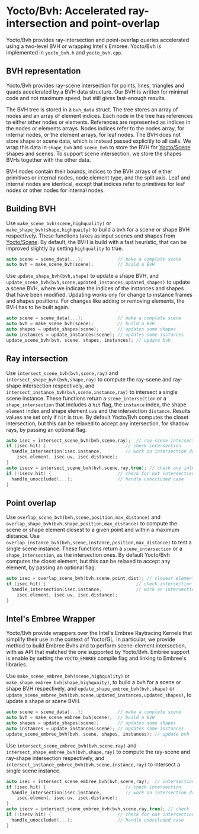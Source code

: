 # Yocto/Bvh: Accelerated ray-intersection and point-overlap

Yocto/Bvh provides ray-intersection and point-overlap queries accelerated
using a two-level BVH or wrapping Intel's Embree.
Yocto/Bvh is implemented in `yocto_bvh.h` and `yocto_bvh.cpp`.

## BVH representation

Yocto/Bvh provides ray-scene intersection for points, lines, triangles and
quads accelerated by a BVH data structure. Our BVH is written for
minimal code and not maximum speed, but still gives fast-enough results.

The BVH tree is stored in a `bvh_data` struct. The tree stores an array of
nodes and an array of element indices. Each node in the tree has references
to either other nodes or elements. References are represented as indices
in the nodes or elements arrays. Nodes indices refer to the nodes array,
for internal nodes, or the element arrays, for leaf nodes.
The BVH does not store shape or scene data, which is instead passed explicitly
to all calls.
We wrap this data in `shape_bvh` and `scene_bvh` to store the BVH for
[Yocto/Scene](yocto_scene.md) shapes and scenes. To support scene intersection,
we store the shapes BVHs together with the other data.

BVH nodes contain their bounds, indices to the BVH arrays of either
primitives or internal nodes, node element type,
and the split axis. Leaf and internal nodes are identical, except that
indices refer to primitives for leaf nodes or other nodes for internal nodes.

## Building BVH

Use `make_scene_bvh(scene,highquality)` or `make_shape_bvh(shape,highquaity)`
to build a bvh for a scene or shape BVH respectively. These functions takes as
input scenes and shapes from [Yocto/Scene](yocto_scene.md). By default, the BVH
is build with a fast heuristic, that can be improved slightly by setting
`highquality` to true.

```cpp
auto scene = scene_data{...};             // make a complete scene
auto bvh = make_scene_bvh(scene);         // build a BVH
```

Use `update_shape_bvh(bvh,shape)` to update a shape BVH, and
`update_scene_bvh(bvh,scene,updated_instances,updated_shapes)` to update a scene BVH,
where we indicate the indices of the instances and shapes that have been modified.
Updating works ony for change to instance frames and shapes positions.
For changes like adding or removing elements, the BVH has to be built again.

```cpp
auto scene = scene_data{...};             // make a complete scene
auto bvh = make_scene_bvh(scene);         // build a BVH
auto shapes = update_shapes(scene);       // updates some shapes
auto instances = update_instances(scene); // updates some instances
update_scene_bvh(bvh, scene, shapes, instances); // update bvh
```

## Ray intersection

Use `intersect_scene_bvh(bvh,scene,ray)` and `intersect_shape_bvh(bvh,shape,ray)`
to compute the ray-scene and ray-shape intersection respectively, and
`intersect_instance_bvh(bvh,scene,instance,ray)` to intersect a single scene instance.
These functions return a `scene_intersection` or a `shape_intersection` that
includes a `hit` flag, the `instance` index, the shape `element` index and
shape element `uv`s and the intersection `distance`.
Results values are set only if `hit` is true.
By default Yocto/Bvh computes the closet intersection, but this can be
relaxed to accept any intersection, for shadow rays, by passing an optional flag.

```cpp
auto isec = intersect_scene_bvh(bvh,scene,ray);  // ray-scene intersection
if (isec.hit) {                              // check intersection
  handle_intersection(isec.instance,         // work on intersection data
    isec.element, isec.uv, isec.distance);
}
auto isecv = intersect_scene_bvh(bvh,scene,ray,true); // check any intersection
if (!isecv.hit) {                         // check for not intersection
  handle_unoccluded(...);                 // handle unoccluded case
}
```

## Point overlap

Use `overlap_scene_bvh(bvh,scene,position,max_distance)` and
`overlap_shape_bvh(bvh,shape,position,max_distance)` to compute the scene or
shape element closest to a given point and within a maximum distance.
Use `overlap_instance_bvh(bvh,scene,instance,position,max_distance)` to test
a single scene instance. These functions return a `scene_intersection` or a
`shape_intersection`, as the intersection ones.
By default Yocto/Bvh computes the closet element, but this can be
relaxed to accept any element, by passing an optional flag.

```cpp
auto isec = overlap_scene_bvh(bvh,scene,point,dist); // closest element
if (isec.hit) {                                  // check intersection
  handle_intersection(isec.instance,             // work on intersection data
    isec.element, isec.uv, isec.distance);
}
```

## Intel's Embree Wrapper

Yocto/Bvh provide wrappers over the Intel's Embree Raytracing Kernels that
simplify their use in the context of Yocto/GL. In particular, we provide
method to build Embree Bvhs and to perform scene-element intersection, with
as API that matched the one supported by Yocto/Bvh. Embree support is enable
by setting the `YOCTO_EMBREE` compile flag and linking to Embree's libraries.

Use `make_scene_embree_bvh(scene,highquality)` or
`make_shape_embree_bvh(shape,highquaity)`,
to build a bvh for a scene or shape BVH respectively, and
`update_shape_embree_bvh(bvh,shape)` or
`update_scene_embree_bvh(bvh,scene,updated_instances,updated_shapes)`,
to update a shape or scene BVH.

```cpp
auto scene = scene_data{...};             // make a complete scene
auto bvh = make_scene_embree_bvh(scene);  // build a BVH
auto shapes = update_shapes(scene);       // updates some shapes
auto instances = update_instances(scene); // updates some instances
update_scene_embree_bvh(bvh, scene, shapes, instances); // update bvh
```

Use `intersect_scene_embree_bvh(bvh,scene,ray)` and
`intersect_shape_embree_bvh(bvh,shape,ray)`
to compute the ray-scene and ray-shape intersection respectively, and
`intersect_instance_embree_bvh(bvh,scene,instance,ray)` to intersect a single
scene instance.

```cpp
auto isec = intersect_scene_embree_bvh(bvh,scene,ray);  // intersection
if (isec.hit) {                              // check intersection
  handle_intersection(isec.instance,         // work on intersection data
    isec.element, isec.uv, isec.distance);
}
auto isecv = intersect_scene_embree_bvh(bvh,scene,ray,true); // check
if (!isecv.hit) {                         // check for not intersection
  handle_unoccluded(...);                 // handle unoccluded case
}
```
